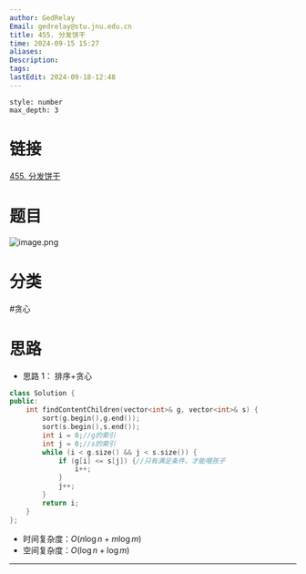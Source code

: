 ```yaml
---
author: GedRelay
Email: gedrelay@stu.jnu.edu.cn
title: 455. 分发饼干
time: 2024-09-15 15:27
aliases: 
Description: 
tags: 
lastEdit: 2024-09-18-12:48
---
```


```toc
style: number
max_depth: 3
```

# 链接
[455. 分发饼干](https://leetcode.cn/problems/assign-cookies/) 

# 题目
![image.png](https://ged-pic-bed.oss-cn-guangzhou.aliyuncs.com/img/202409151528720.png)


# 分类
#贪心 

# 思路
- 思路 1：
排序+贪心


```cpp
class Solution {
public:
    int findContentChildren(vector<int>& g, vector<int>& s) {
        sort(g.begin(),g.end());
        sort(s.begin(),s.end());
        int i = 0;//g的索引
        int j = 0;//s的索引
        while (i < g.size() && j < s.size()) {
            if (g[i] <= s[j]) {//只有满足条件，才能喂孩子
                i++;
            }
            j++;
        }
        return i;
    }
};
```


- 时间复杂度：${O\left( n\log  n +m\log m\right)  }$ 
- 空间复杂度：${O\left( \log n+\log m \right)  }$ 


---


